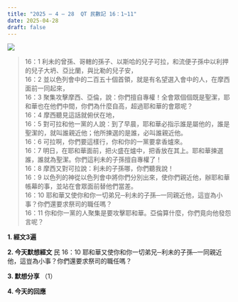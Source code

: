 ```yaml
---
title: "2025 – 4 – 28  QT 民數記 16：1~11"
date: 2025-04-28
draft: false
---
```


![](/images/qt.jpg)

> 16：1 利未的曾孫、哥轄的孫子、以斯哈的兒子可拉，和流便子孫中以利押的兒子大坍、亞比蘭，與比勒的兒子安，  
> 16：2 並以色列會中的二百五十個首領，就是有名望選入會中的人，在摩西面前一同起來，  
> 16：3 聚集攻擊摩西、亞倫，說：你們擅自專權！全會眾個個既是聖潔，耶和華也在他們中間，你們為什麼自高，超過耶和華的會眾呢？  
> 16：4 摩西聽見這話就俯伏在地，  
> 16：5 對可拉和他一黨的人說：到了早晨，耶和華必指示誰是屬他的，誰是聖潔的，就叫誰親近他；他所揀選的是誰，必叫誰親近他。  
> 16：6 可拉啊，你們要這樣行，你和你的一黨要拿香爐來。  
> 16：7 明日，在耶和華面前，把火盛在爐中，把香放在其上。耶和華揀選誰，誰就為聖潔。你們這利未的子孫擅自專權了！  
> 16：8 摩西又對可拉說：利未的子孫哪，你們聽我說！  
> 16：9 以色列的神從以色列會中將你們分別出來，使你們親近他，辦耶和華帳幕的事，並站在會眾面前替他們當差。  
> 16：10 耶和華又使你和你一切弟兄─利未的子孫─一同親近他，這豈為小事？你們還要求祭司的職任嗎？  
> 16：11 你和你一黨的人聚集是要攻擊耶和華。亞倫算什麼，你們竟向他發怨言呢？  



**1. 經文3遍**

**2. 今天默想經文**
民 16：10 耶和華又使你和你一切弟兄─利未的子孫─一同親近他，這豈為小事？你們還要求祭司的職任嗎？

**3. 默想分享**
（1） 



**4. 今天的回應**
